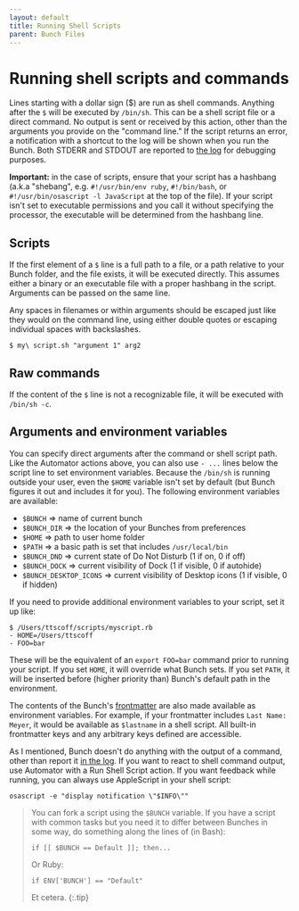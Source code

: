 ```yaml
---
layout: default
title: Running Shell Scripts
parent: Bunch Files
---
```

# Running shell scripts and commands

Lines starting with a dollar sign (\$) are run as shell commands. Anything after the `$` will be executed by `/bin/sh`. This can be a shell script file or a direct command. No output is sent or received by this action, other than the arguments you provide on the "command line." If the script returns an error, a notification with a shortcut to the log will be shown when you run the Bunch. Both STDERR and STDOUT are reported to [the log](/bunch/docs/using-bunch/bunch-log) for debugging purposes.

**Important:** in the case of scripts, ensure that your script has a hashbang (a.k.a "shebang", e.g. `#!/usr/bin/env ruby`, `#!/bin/bash`, or `#!/usr/bin/osascript -l JavaScript` at the top of the file). If your script isn't set to executable permissions and you call it without specifying the processor, the executable will be determined from the hashbang line.

## Scripts

If the first element of a `$` line is a full path to a file, or a path relative to your Bunch folder, and the file exists, it will be executed directly. This assumes either a binary or an executable file with a proper hashbang in the script. Arguments can be passed on the same line.

Any spaces in filenames or within arguments should be escaped just like they would on the command line, using either double quotes or escaping individual spaces with backslashes.

    $ my\ script.sh "argument 1" arg2

## Raw commands

If the content of the `$` line is not a recognizable file, it will be executed with `/bin/sh -c`.

## Arguments and environment variables

You can specify direct arguments after the command or shell script path. Like the Automator actions above, you can also use `- ...` lines below the script line to set environment variables. Because the `/bin/sh` is running outside your user, even the `$HOME` variable isn't set by default (but Bunch figures it out and includes it for you). The following environment variables are available:

- `$BUNCH` => name of current bunch
- `$BUNCH_DIR` => the location of your Bunches from preferences
- `$HOME` => path to user home folder
- `$PATH` => a basic path is set that includes `/usr/local/bin`
- `$BUNCH_DND` => current state of Do Not Disturb (1 if on, 0 if off)
- `$BUNCH_DOCK` => current visibility of Dock (1 if visible, 0 if autohide)
- `$BUNCH_DESKTOP_ICONS` => current visibility of Desktop icons (1 if visible, 0 if hidden)

If you need to provide additional environment variables to your script, set it up like:

    $ /Users/ttscoff/scripts/myscript.rb
    - HOME=/Users/ttscoff
    - FOO=bar

These will be the equivalent of an `export FOO=bar` command prior to running your script. If you set `HOME`, it will override what Bunch sets. If you set `PATH`, it will be inserted before (higher priority than) Bunch's default path in the environment.

The contents of the Bunch's [frontmatter](/bunch/docs/bunch-files/frontmatter/) are also made available as environment variables. For example, if your frontmatter includes `Last Name: Meyer`, it would be available as `$lastname` in a shell script. All built-in frontmatter keys and any arbitrary keys defined are accessible.

As I mentioned, Bunch doesn't do anything with the output of a command, other than report it [in the log](/bunch/docs/using-bunch/bunch-log/). If you want to react to shell command output, use Automator with a Run Shell Script action. If you want feedback while running, you can always use AppleScript in your shell script:

    osascript -e "display notification \"$INFO\""

> You can fork a script using the `$BUNCH` variable. If you have a script with common tasks but you need it to differ between Bunches in some way, do something along the lines of (in Bash):
>
> `if [[ $BUNCH == Default ]]; then...`
>
> Or Ruby:
>
> `if ENV['BUNCH'] == "Default"`
>
> Et cetera.
{:.tip}
